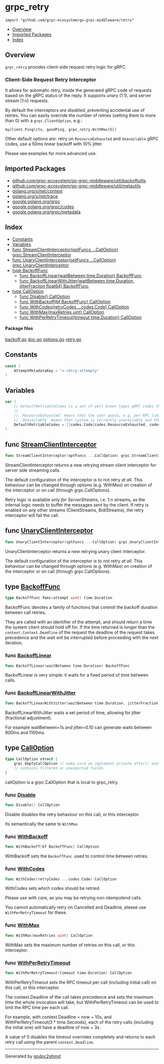 # grpc_retry
`import "github.com/grpc-ecosystem/go-grpc-middleware/retry"`

* [Overview](#pkg-overview)
* [Imported Packages](#pkg-imports)
* [Index](#pkg-index)

## <a name="pkg-overview">Overview</a>
`grpc_retry` provides client-side request retry logic for gRPC.

### Client-Side Request Retry Interceptor
It allows for automatic retry, inside the generated gRPC code of requests based on the gRPC status
of the reply. It supports unary (1:1), and server stream (1:n) requests.

By default the interceptors *are disabled*, preventing accidental use of retries. You can easily
override the number of retries (setting them to more than 0) with a `grpc.ClientOption`, e.g.:

	myclient.Ping(ctx, goodPing, grpc_retry.WithMax(5))

Other default options are: retry on `ResourceExhausted` and `Unavailable` gRPC codes, use a 50ms
linear backoff with 10% jitter.

Please see examples for more advanced use.

## <a name="pkg-imports">Imported Packages</a>

- [github.com/grpc-ecosystem/go-grpc-middleware/util/backoffutils](./../util/backoffutils)
- [github.com/grpc-ecosystem/go-grpc-middleware/util/metautils](./../util/metautils)
- [golang.org/x/net/context](https://godoc.org/golang.org/x/net/context)
- [golang.org/x/net/trace](https://godoc.org/golang.org/x/net/trace)
- [google.golang.org/grpc](https://godoc.org/google.golang.org/grpc)
- [google.golang.org/grpc/codes](https://godoc.org/google.golang.org/grpc/codes)
- [google.golang.org/grpc/metadata](https://godoc.org/google.golang.org/grpc/metadata)

## <a name="pkg-index">Index</a>
* [Constants](#pkg-constants)
* [Variables](#pkg-variables)
* [func StreamClientInterceptor(optFuncs ...CallOption) grpc.StreamClientInterceptor](#StreamClientInterceptor)
* [func UnaryClientInterceptor(optFuncs ...CallOption) grpc.UnaryClientInterceptor](#UnaryClientInterceptor)
* [type BackoffFunc](#BackoffFunc)
  * [func BackoffLinear(waitBetween time.Duration) BackoffFunc](#BackoffLinear)
  * [func BackoffLinearWithJitter(waitBetween time.Duration, jitterFraction float64) BackoffFunc](#BackoffLinearWithJitter)
* [type CallOption](#CallOption)
  * [func Disable() CallOption](#Disable)
  * [func WithBackoff(bf BackoffFunc) CallOption](#WithBackoff)
  * [func WithCodes(retryCodes ...codes.Code) CallOption](#WithCodes)
  * [func WithMax(maxRetries uint) CallOption](#WithMax)
  * [func WithPerRetryTimeout(timeout time.Duration) CallOption](#WithPerRetryTimeout)

#### <a name="pkg-files">Package files</a>
[backoff.go](./backoff.go) [doc.go](./doc.go) [options.go](./options.go) [retry.go](./retry.go) 

## <a name="pkg-constants">Constants</a>
``` go
const (
    AttemptMetadataKey = "x-retry-attempty"
)
```

## <a name="pkg-variables">Variables</a>
``` go
var (
    // DefaultRetriableCodes is a set of well known types gRPC codes that should be retri-able.
    //
    // `ResourceExhausted` means that the user quota, e.g. per-RPC limits, have been reached.
    // `Unavailable` means that system is currently unavailable and the client should retry again.
    DefaultRetriableCodes = []codes.Code{codes.ResourceExhausted, codes.Unavailable}
)
```

## <a name="StreamClientInterceptor">func</a> [StreamClientInterceptor](./retry.go#L76)
``` go
func StreamClientInterceptor(optFuncs ...CallOption) grpc.StreamClientInterceptor
```
StreamClientInterceptor returns a new retrying stream client interceptor for server side streaming calls.

The default configuration of the interceptor is to not retry *at all*. This behaviour can be
changed through options (e.g. WithMax) on creation of the interceptor or on call (through grpc.CallOptions).

Retry logic is available *only for ServerStreams*, i.e. 1:n streams, as the internal logic needs
to buffer the messages sent by the client. If retry is enabled on any other streams (ClientStreams,
BidiStreams), the retry interceptor will fail the call.

## <a name="UnaryClientInterceptor">func</a> [UnaryClientInterceptor](./retry.go#L28)
``` go
func UnaryClientInterceptor(optFuncs ...CallOption) grpc.UnaryClientInterceptor
```
UnaryClientInterceptor returns a new retrying unary client interceptor.

The default configuration of the interceptor is to not retry *at all*. This behaviour can be
changed through options (e.g. WithMax) on creation of the interceptor or on call (through grpc.CallOptions).

## <a name="BackoffFunc">type</a> [BackoffFunc](./options.go#L35)
``` go
type BackoffFunc func(attempt uint) time.Duration
```
BackoffFunc denotes a family of functions that controll the backoff duration between call retries.

They are called with an identifier of the attempt, and should return a time the system client should
hold off for. If the time returned is longer than the `context.Context.Deadline` of the request
the deadline of the request takes precedence and the wait will be interrupted before proceeding
with the next iteration.

### <a name="BackoffLinear">func</a> [BackoffLinear](./backoff.go#L13)
``` go
func BackoffLinear(waitBetween time.Duration) BackoffFunc
```
BackoffLinear is very simple: it waits for a fixed period of time between calls.

### <a name="BackoffLinearWithJitter">func</a> [BackoffLinearWithJitter](./backoff.go#L22)
``` go
func BackoffLinearWithJitter(waitBetween time.Duration, jitterFraction float64) BackoffFunc
```
BackoffLinearWithJitter waits a set period of time, allowing for jitter (fractional adjustment).

For example waitBetween=1s and jitter=0.10 can generate waits between 900ms and 1100ms.

## <a name="CallOption">type</a> [CallOption](./options.go#L94-L97)
``` go
type CallOption struct {
    grpc.EmptyCallOption // make sure we implement private after() and before() fields so we don't panic.
    // contains filtered or unexported fields
}
```
callOption is a grpc.CallOption that is local to grpc_retry.

### <a name="Disable">func</a> [Disable](./options.go#L40)
``` go
func Disable() CallOption
```
Disable disables the retry behaviour on this call, or this interceptor.

Its semantically the same to `WithMax`

### <a name="WithBackoff">func</a> [WithBackoff](./options.go#L52)
``` go
func WithBackoff(bf BackoffFunc) CallOption
```
WithBackoff sets the `BackoffFunc `used to control time between retries.

### <a name="WithCodes">func</a> [WithCodes](./options.go#L63)
``` go
func WithCodes(retryCodes ...codes.Code) CallOption
```
WithCodes sets which codes should be retried.

Please *use with care*, as you may be retrying non-idempotend calls.

You cannot automatically retry on Cancelled and Deadline, please use `WithPerRetryTimeout` for these.

### <a name="WithMax">func</a> [WithMax](./options.go#L45)
``` go
func WithMax(maxRetries uint) CallOption
```
WithMax sets the maximum number of retries on this call, or this interceptor.

### <a name="WithPerRetryTimeout">func</a> [WithPerRetryTimeout](./options.go#L79)
``` go
func WithPerRetryTimeout(timeout time.Duration) CallOption
```
WithPerRetryTimeout sets the RPC timeout per call (including initial call) on this call, or this interceptor.

The context.Deadline of the call takes precedence and sets the maximum time the whole invocation
will take, but WithPerRetryTimeout can be used to limit the RPC time per each call.

For example, with context.Deadline = now + 10s, and WithPerRetryTimeout(3 * time.Seconds), each
of the retry calls (including the initial one) will have a deadline of now + 3s.

A value of 0 disables the timeout overrides completely and returns to each retry call using the
parent `context.Deadline`.

- - -
Generated by [godoc2ghmd](https://github.com/GandalfUK/godoc2ghmd)